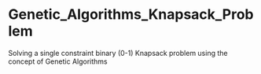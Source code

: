 # Genetic_Algorithms_Knapsack_Problem
Solving a single constraint binary (0-1) Knapsack problem using the concept of Genetic Algorithms
